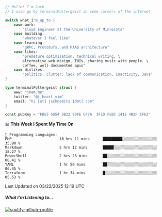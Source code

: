 ```go
// Hello! I'm Jack
// I also go by terminalPoltergeist in some corners of the internet

switch what_I'm_up_to {
    case work:
        "Cloud Engineer at the University of Minnesota"
    case building:
        "whatever I feel like"
    case learning:
        "gRPC, Protobufs, and PAAS architecture"
    case likes:
        "premature optimization, technical writing, \
        alternative web-design, TUIs, sharing music with people, \
        coffee, well-documented apis"
    case dislikes:
        "politics, clutter, lack of communication, inactivity, Java"
}

type terminalPoltergeist struct {
    www: "jnem.me"
    twitter: "@i_heart_vim"
    email: "hi [at] jacknemitz [dot] com"
}

const pubKey = "FBE5 6654 5B22 93FE CF7A  3FED FEBC 141E 4B2F CF62"
```

<!--START_SECTION:waka-->
📊 **This Week I Spent My Time On** 

```text
💬 Programming Languages: 
PHP                      10 hrs 11 mins      █████████░░░░░░░░░░░░░░░░   35.80 % 
Markdown                 5 hrs 12 mins       █████░░░░░░░░░░░░░░░░░░░░   18.27 % 
PowerShell               2 hrs 23 mins       ██░░░░░░░░░░░░░░░░░░░░░░░   08.41 % 
YAML                     1 hr 50 mins        ██░░░░░░░░░░░░░░░░░░░░░░░   06.45 % 
Terraform                1 hr 34 mins        █░░░░░░░░░░░░░░░░░░░░░░░░   05.53 % 
```


 Last Updated on 03/22/2025 12:19 UTC
<!--END_SECTION:waka-->

##### What I'm Listening to...

[![spotify-github-profile](https://jnem.me/listening-item?maxAge=2592000)](https://jnem.me/listening)
